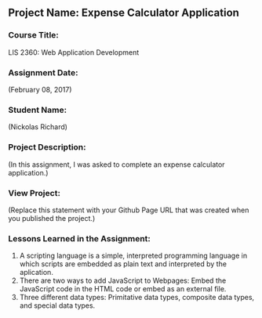 ## Project Name:  Expense Calculator Application

### Course Title:
LIS 2360:  Web Application Development

### Assignment Date:  
(February 08, 2017)

### Student Name:  
(Nickolas Richard)

### Project Description:
(In this assignment, I was asked to complete an expense calculator application.)

### View Project:
(Replace this statement with your Github Page URL that was created when you 
 published the project.)

### Lessons Learned in the Assignment:
1. A scripting language is a simple, interpreted programming language in which scripts are embedded as plain text and interpreted by the aplication.
2. There are two ways to add JavaScript to Webpages: Embed the JavaScript code in the HTML code or embed as an external file.
3. Three different data types: Primitative data types, composite data types, and special data types.
